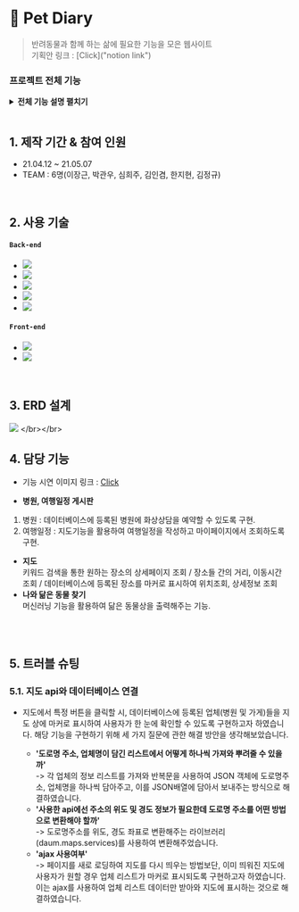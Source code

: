 # :pushpin: Pet Diary
>반려동물과 함께 하는 삶에 필요한 기능을 모은 웹사이트    
>기획안 링크 : [Click]("notion link")   

### 프로젝트 전체 기능     

<details>
<summary><b>전체 기능 설명 펼치기</b></summary>
<div markdown="1"> </br>  
   1. 로그인/회원가입 – 로그인(소셜로그인 지원) , 회원가입 및 아이디 비밀번호 찾기, 이메일 인증 기능 </br></br>    
   2. 캘린더 - 해당 날짜의 일정 확인, 추가, 수정, 삭제하는 기능   </br></br>    
   3. 결제 - 예약 수수료 결제 기능, 화상채팅 진료시간에 따른 결제, 업체 서비스 이용료 결제   </br></br>    
   4. 게시판 - 병원/식당/여행/정보공유 게시판 글 작성 수정, 삭제, 댓글작성, 선택, 확인 등의 기능   </br></br>    
   5. 예약 - 예약 페이지 리스트 구현, 문자발송, 예약기능   </br></br>    
   6. 닮은 동물 찾기 - 머신러닝(특정 동물과 닮은 연예인 사진 이용)을 통해 실제 사용자의 웹캠 혹은 사진 업로드 시, 닮은 동물을 찾는 기능    </br></br>    
   7. 날씨 - 원하는 지역 날씨정보 제공   </br></br>    
   8. 지도 - 가게 및 병원 등의 위치 표기 및 거리, 이동시간 확인기능. 데이터베이스에 등록된 업체 위치 표기 및 검색기능   </br></br>    
   9. 비속어 필터링 - 게시글에서 필터링 기능을 통해 비속어로 판단되는 단어를 특수문자로 변경   </br></br>    
   10. 화상채팅 - 원격 진료 기능 구현   </br></br>    
   11. 챗봇 - AI 대화처리를 통해 병원 예약과 반려동물 관련 질의응답 기능   
</div>
</details>
</br>

## 1. 제작 기간 & 참여 인원
- 21.04.12 ~ 21.05.07 
- TEAM : 6명(이장근, 박관우, 심희주, 김인겸, 한지현, 김정규)  

</br>

## 2. 사용 기술
#### `Back-end`
  - <img src="https://img.shields.io/badge/11-Java-red"/> 
  - <img src="https://img.shields.io/badge/Mybatis-grey"/>
  - <img src="https://img.shields.io/badge/3.9-Python-blue"/>
  - <img src="https://img.shields.io/badge/11-Oracle-yellow"/>
  - <img src="https://img.shields.io/badge/node.js-green"/>
 
#### `Front-end`
  - <img src="https://img.shields.io/badge/Javacript-red"/>
  - <img src="https://img.shields.io/badge/html/css-orange"/>

</br>

## 3. ERD 설계   
![](https://www.notion.so/image/https%3A%2F%2Fs3-us-west-2.amazonaws.com%2Fsecure.notion-static.com%2F3af238f9-c97e-4031-8aa2-38ddbf5ddec6%2FCopy_of_(1%EC%B0%A8_%EC%88%98%EC%A0%95)%EB%B0%98%EB%A0%A4%EB%8F%99%EB%AC%BC_%EB%8B%A4%EC%9D%B4%EC%96%B4%EB%A6%AC.png?table=block&id=a2f64a55-ca72-42f8-8561-e02bfe8a41f8&spaceId=02035cac-9dbb-4a33-9431-b4b67098f6ba&width=2840&userId=7b670629-fe67-41bb-a78d-7cbf6af5b506&cache=v2)   
</br></br>

## 4. 담당 기능   
- 기능 시연 이미지 링크 : [Click](https://mmm11271227.wixsite.com/dev2021/life-with-pet "portfolio link")   

-	**병원, 여행일정 게시판**   
1)	병원 : 데이터베이스에 등록된 병원에 화상상담을 예약할 수 있도록 구현.   
2)	여행일정 : 지도기능을 활용하여 여행일정을 작성하고 마이페이지에서 조회하도록 구현.   
-	**지도**   
   키워드 검색을 통한 원하는 장소의 상세페이지 조회 / 장소들 간의 거리, 이동시간 조회 / 데이터베이스에 등록된 장소를 마커로 표시하여 위치조회, 상세정보 조회   
-	**나와 닮은 동물 찾기**   
    머신러닝 기능을 활용하여 닮은 동물상을 출력해주는 기능.   
    
</br></br>
## 5. 트러블 슈팅
### 5.1. 지도 api와 데이터베이스 연결
- 지도에서 특정 버튼을 클릭할 시, 데이터베이스에 등록된 업체(병원 및 가게)들을 지도 상에 마커로 표시하여 사용자가 한 눈에 확인할 수 있도록 구현하고자 하였습니다. 해당 기능을 구현하기 위해 세 가지 질문에 관한 해결 방안을 생각해보았습니다.   
   
  - **'도로명 주소, 업체명이 담긴 리스트에서 어떻게 하나씩 가져와 뿌려줄 수 있을까'**   
   ->  각 업체의 정보 리스트를 가져와 반복문을 사용하여 JSON 객체에 도로명주소, 업체명을 하나씩 담아주고, 이를 JSON배열에 담아서 보내주는 방식으로 해결하였습니다.  
  - **'사용한 api에선 주소의 위도 및 경도 정보가 필요한데 도로명 주소를 어떤 방법으로 변환해야 할까'**   
   -> 도로명주소를 위도, 경도 좌표로 변환해주는 라이브러리(daum.maps.services)를 사용하여 변환해주었습니다.   
  - **'ajax 사용여부'**   
   -> 페이지를 새로 로딩하여 지도를 다시 띄우는 방법보단, 이미 띄워진 지도에 사용자가 원할 경우 업체 리스트가 마커로 표시되도록 구현하고자 하였습니다. 이는 ajax를 사용하여 업체 리스트 데이터만 받아와 지도에 표시하는 것으로 해결하였습니다.

